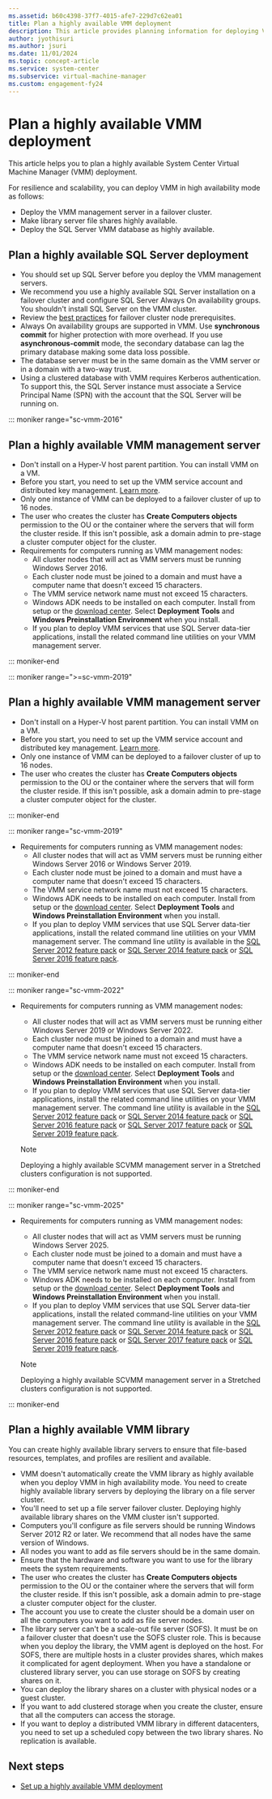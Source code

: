 ```yaml
---
ms.assetid: b60c4398-37f7-4015-afe7-229d7c62ea01
title: Plan a highly available VMM deployment
description: This article provides planning information for deploying VMM and its components in high availability mode
author: jyothisuri
ms.author: jsuri
ms.date: 11/01/2024
ms.topic: concept-article
ms.service: system-center
ms.subservice: virtual-machine-manager
ms.custom: engagement-fy24
---
```


# Plan a highly available VMM deployment


This article helps you to plan a highly available System Center Virtual Machine Manager (VMM) deployment.

For resilience and scalability, you can deploy VMM in high availability mode as follows:

- Deploy the VMM management server in a failover cluster.
- Make library server file shares highly available.
- Deploy the SQL Server VMM database as highly available.

## Plan a highly available SQL Server deployment

- You should set up SQL Server before you deploy the VMM management servers.
- We recommend you use a highly available SQL Server installation on a failover cluster and configure SQL Server Always On availability groups.
You shouldn't install SQL Server on the VMM cluster.
- Review the [best practices](/sql/sql-server/failover-clusters/install/before-installing-failover-clustering) for failover cluster node prerequisites.
- Always On availability groups are supported in VMM. Use **synchronous commit** for higher protection with more overhead. If you use **asynchronous-commit** mode, the secondary database can lag the primary database making some data loss possible.
- The database server must be in the same domain as the VMM server or in a domain with a two-way trust.
- Using a clustered database with VMM requires Kerberos authentication. To support this, the SQL Server instance must associate a Service Principal Name (SPN) with the account that the SQL Server will be running on.

::: moniker range="sc-vmm-2016"

## Plan a highly available VMM management server
- Don't install on a Hyper-V host parent partition. You can install VMM on a VM.
- Before you start, you need to set up the VMM service account and distributed key management. [Learn more](~/vmm/install.md).
- Only one instance of VMM can be deployed to a failover cluster of up to 16 nodes.
- The user who creates the cluster has **Create Computers objects** permission to the OU or the container where the servers that will form the cluster reside. If this isn't possible, ask a domain admin to pre-stage a cluster computer object for the cluster.
- Requirements for computers running as VMM management nodes:
	- All cluster nodes that will act as VMM servers must be running Windows Server 2016.
	- Each cluster node must be joined to a domain and must have a computer name that doesn't exceed 15 characters.
	- The VMM service network name must not exceed 15 characters.
	- Windows ADK needs to be installed on each computer. Install from setup or the [download center](/windows-hardware/get-started/adk-install). Select **Deployment Tools** and **Windows Preinstallation Environment** when you install.
	- If you plan to deploy VMM services that use SQL Server data-tier applications, install the related command line utilities on your VMM management server.

::: moniker-end

::: moniker range=">=sc-vmm-2019"

## Plan a highly available VMM management server
- Don't install on a Hyper-V host parent partition. You can install VMM on a VM.
- Before you start, you need to set up the VMM service account and distributed key management. [Learn more](~/vmm/install.md).
- Only one instance of VMM can be deployed to a failover cluster of up to 16 nodes.
- The user who creates the cluster has **Create Computers objects** permission to the OU or the container where the servers that will form the cluster reside. If this isn't possible, ask a domain admin to pre-stage a cluster computer object for the cluster.

::: moniker-end

::: moniker range="sc-vmm-2019"

- Requirements for computers running as VMM management nodes:
	- All cluster nodes that will act as VMM servers must be running either Windows Server 2016 or Windows Server 2019.
	- Each cluster node must be joined to a domain and must have a computer name that doesn't exceed 15 characters.
	- The VMM service network name must not exceed 15 characters.
	- Windows ADK needs to be installed on each computer. Install from setup or the [download center](/windows-hardware/get-started/adk-install). Select **Deployment Tools** and **Windows Preinstallation Environment** when you install.
	- If you plan to deploy VMM services that use SQL Server data-tier applications, install the related command line utilities on your VMM management server. The command line utility is available in the [SQL Server 2012 feature pack](https://www.microsoft.com/download/details.aspx?id=56041) or [SQL Server 2014 feature pack](https://www.microsoft.com/download/details.aspx?id=57474) or [SQL Server 2016 feature pack](https://www.microsoft.com/download/details.aspx?id=56833).

::: moniker-end

::: moniker range="sc-vmm-2022"
- Requirements for computers running as VMM management nodes:
	- All cluster nodes that will act as VMM servers must be running either Windows Server 2019 or Windows Server 2022.
	- Each cluster node must be joined to a domain and must have a computer name that doesn't exceed 15 characters.
	- The VMM service network name must not exceed 15 characters.
	- Windows ADK needs to be installed on each computer. Install from setup or the [download center](/windows-hardware/get-started/adk-install). Select **Deployment Tools** and **Windows Preinstallation Environment** when you install.
	- If you plan to deploy VMM services that use SQL Server data-tier applications, install the related command line utilities on your VMM management server. The command line utility is available in the [SQL Server 2012 feature pack](https://www.microsoft.com/download/details.aspx?id=56041) or [SQL Server 2014 feature pack](https://www.microsoft.com/download/details.aspx?id=57474) or [SQL Server 2016 feature pack](https://www.microsoft.com/download/details.aspx?id=56833) or [SQL Server 2017 feature pack](https://www.microsoft.com/download/details.aspx?id=55992) or [SQL Server 2019 feature pack](https://www.microsoft.com/en-us/download/details.aspx?id=100450).

    >[!Note]
    > Deploying a highly available SCVMM management server in a Stretched clusters configuration is not supported.

::: moniker-end

::: moniker range="sc-vmm-2025"
- Requirements for computers running as VMM management nodes:
	- All cluster nodes that will act as VMM servers must be running Windows Server 2025.
	- Each cluster node must be joined to a domain and must have a computer name that doesn't exceed 15 characters.
	- The VMM service network name must not exceed 15 characters.
	- Windows ADK needs to be installed on each computer. Install from setup or the [download center](/windows-hardware/get-started/adk-install). Select **Deployment Tools** and **Windows Preinstallation Environment** when you install.
	- If you plan to deploy VMM services that use SQL Server data-tier applications, install the related command-line utilities on your VMM management server. The command line utility is available in the [SQL Server 2012 feature pack](https://www.microsoft.com/download/details.aspx?id=56041) or [SQL Server 2014 feature pack](https://www.microsoft.com/download/details.aspx?id=57474) or [SQL Server 2016 feature pack](https://www.microsoft.com/download/details.aspx?id=56833) or [SQL Server 2017 feature pack](https://www.microsoft.com/download/details.aspx?id=55992) or [SQL Server 2019 feature pack](https://www.microsoft.com/en-us/download/details.aspx?id=100450).

    >[!Note]
    > Deploying a highly available SCVMM management server in a Stretched clusters configuration is not supported.

::: moniker-end

## Plan a highly available VMM library

You can create highly available library servers to ensure that file-based resources, templates, and profiles are resilient and available.

- VMM doesn't automatically create the VMM library as highly available when you deploy VMM in high availability mode. You need to create highly available library servers by deploying the library on a file server cluster.
- You'll need to set up a file server failover cluster. Deploying highly available library shares on the VMM cluster isn't supported.
- Computers you'll configure as file servers should be running Windows Server 2012 R2 or later. We recommend that all nodes have the same version of Windows.
- All nodes you want to add as file servers should be in the same domain.
- Ensure that the hardware and software you want to use for the library meets the system requirements.
- The user who creates the cluster has **Create Computers objects** permission to the OU or the container where the servers that will form the cluster reside. If this isn't possible, ask a domain admin to pre-stage a cluster computer object for the cluster.
- The account you use to create the cluster should be a domain user on all the computers you want to add as file server nodes.
- The library server can't be a scale-out file server (SOFS). It must be on a failover cluster that doesn't use the SOFS cluster role. This is because when you deploy the library, the VMM agent is deployed on the host. For SOFS, there are multiple hosts in a cluster provides shares, which makes it complicated for agent deployment. When you have a standalone or clustered library server, you can use storage on SOFS by creating shares on it.
- You can deploy the library shares on a cluster with physical nodes or a guest cluster.
- If you want to add clustered storage when you create the cluster, ensure that all the computers can access the storage.
- If you want to deploy a distributed VMM library in different datacenters, you need to set up a scheduled copy between the two library shares. No replication is available.

## Next steps

- [Set up a highly available VMM deployment](high-availability.md)
